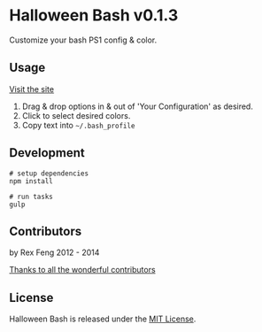 # Halloween Bash v0.1.3

Customize your bash PS1 config & color.

## Usage

[Visit the site](http://xta.github.io/HalloweenBash/)

1. Drag & drop options in & out of 'Your Configuration' as desired.
2. Click to select desired colors.
3. Copy text into `~/.bash_profile`

## Development

    # setup dependencies
    npm install

    # run tasks
    gulp

## Contributors

by Rex Feng 2012 - 2014

[Thanks to all the wonderful contributors](https://github.com/xta/HalloweenBash/graphs/contributors)

## License

Halloween Bash is released under the [MIT License](http://www.opensource.org/licenses/MIT).
